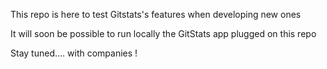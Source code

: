 This repo is here to test Gitstats's features when developing new ones

It will soon be possible to run locally the GitStats app plugged on this repo

Stay tuned.... with companies !
